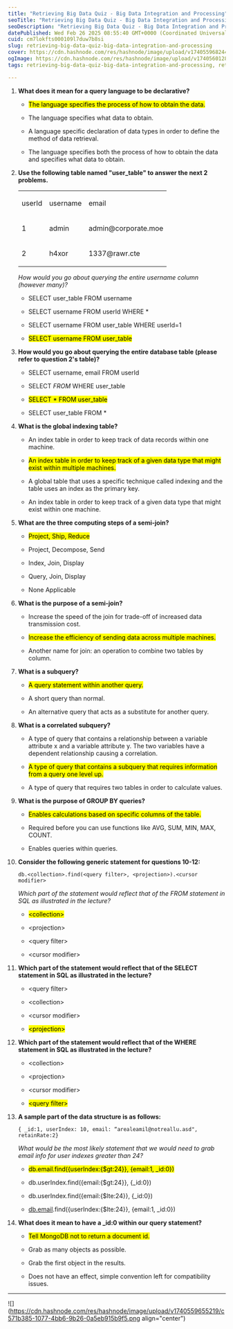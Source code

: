 ```yaml
---
title: "Retrieving Big Data Quiz - Big Data Integration and Processing"
seoTitle: "Retrieving Big Data Quiz - Big Data Integration and Processing"
seoDescription: "Retrieving Big Data Quiz - Big Data Integration and Processing"
datePublished: Wed Feb 26 2025 08:55:40 GMT+0000 (Coordinated Universal Time)
cuid: cm7lokfts000109l7duw7b8si
slug: retrieving-big-data-quiz-big-data-integration-and-processing
cover: https://cdn.hashnode.com/res/hashnode/image/upload/v1740559682448/b157618e-6846-4b93-8e8c-816d5f3ad196.png
ogImage: https://cdn.hashnode.com/res/hashnode/image/upload/v1740560128306/8ba34f74-332f-410c-8efe-79f32cc745b0.png
tags: retrieving-big-data-quiz-big-data-integration-and-processing, retrieving-big-data-quiz, big-data-integration-and-processing

---
```


1. **What does it mean for a query language to be declarative?**
    
    * <mark>The language specifies the process of how to obtain the data.</mark>
        
    * The language specifies what data to obtain.
        
    * A language specific declaration of data types in order to define the method of data retrieval.
        
    * The language specifies both the process of how to obtain the data and specifies what data to obtain.
        
2. **Use the following table named "user\_table" to answer the next 2 problems.**
    
    <table><tbody><tr><td colspan="1" rowspan="1"><p>userId</p></td><td colspan="1" rowspan="1"><p>username</p></td><td colspan="1" rowspan="1"><p>email</p></td></tr><tr><td colspan="1" rowspan="1"><p>1</p></td><td colspan="1" rowspan="1"><p>admin</p></td><td colspan="1" rowspan="1"><p>admin@corporate.moe</p></td></tr><tr><td colspan="1" rowspan="1"><p>2</p></td><td colspan="1" rowspan="1"><p>h4xor</p></td><td colspan="1" rowspan="1"><p>1337@rawr.cte</p></td></tr></tbody></table>
    
    *How would you go about querying the entire username column (however many)?*
    
    * SELECT user\_table FROM username
        
    * SELECT username FROM userId WHERE \*
        
    * SELECT username FROM user\_table WHERE userId=1
        
    * <mark>SELECT username FROM user_table</mark>
        
3. **How would you go about querying the entire database table (please refer to question 2's table)?**
    
    * SELECT username, email FROM userId
        
    * SELECT *FROM* WHERE user\_table
        
    * <mark>SELECT * FROM user_table</mark>
        
    * SELECT user\_table FROM \*
        
4. **What is the global indexing table?**
    
    * An index table in order to keep track of data records within one machine.
        
    * <mark>An index table in order to keep track of a given data type that might exist within multiple machines.</mark>
        
    * A global table that uses a specific technique called indexing and the table uses an index as the primary key.
        
    * An index table in order to keep track of a given data type that might exist within one machine.
        
5. **What are the three computing steps of a semi-join?**
    
    * <mark>Project, Ship, Reduce</mark>
        
    * Project, Decompose, Send
        
    * Index, Join, Display
        
    * Query, Join, Display
        
    * None Applicable
        
6. **What is the purpose of a semi-join?**
    
    * Increase the speed of the join for trade-off of increased data transmission cost.
        
    * <mark>Increase the efficiency of sending data across multiple machines.</mark>
        
    * Another name for join: an operation to combine two tables by column.
        
7. **What is a subquery?**
    
    * <mark>A query statement within another query.</mark>
        
    * A short query than normal.
        
    * An alternative query that acts as a substitute for another query.
        
8. **What is a correlated subquery?**
    
    * A type of query that contains a relationship between a variable attribute x and a variable attribute y. The two variables have a dependent relationship causing a correlation.
        
    * <mark>A type of query that contains a subquery that requires information from a query one level up.</mark>
        
    * A type of query that requires two tables in order to calculate values.
        
9. **What is the purpose of GROUP BY queries?**
    
    * <mark>Enables calculations based on specific columns of the table.</mark>
        
    * Required before you can use functions like AVG, SUM, MIN, MAX, COUNT.
        
    * Enables queries within queries.
        
10. **Consider the following generic statement for questions 10-12:**
    
    `db.<collection>.find(<query filter>, <projection>).<cursor modifier>`
    
    *Which part of the statement would reflect that of the FROM statement in SQL as illustrated in the lecture?*
    
    * <mark>&lt;collection&gt;</mark>
        
    * &lt;projection&gt;
        
    * &lt;query filter&gt;
        
    * &lt;cursor modifier&gt;
        
11. **Which part of the statement would reflect that of the SELECT statement in SQL as illustrated in the lecture?**
    
    * &lt;query filter&gt;
        
    * &lt;collection&gt;
        
    * &lt;cursor modifier&gt;
        
    * <mark>&lt;projection&gt;</mark>
        
12. **Which part of the statement would reflect that of the WHERE statement in SQL as illustrated in the lecture?**
    
    * &lt;collection&gt;
        
    * &lt;projection&gt;
        
    * &lt;cursor modifier&gt;
        
    * <mark>&lt;query filter&gt;</mark>
        
13. **A sample part of the data structure is as follows:**
    
    `{ _id:1, userIndex: 10, email: “arealeamil@notreallu.asd", retainRate:2}`
    
    *What would be the most likely statement that we would need to grab email info for user indexes greater than 24?*
    
    * <mark>db.email.find({userIndex:{$gt:24}}, {email:1, _id:0})</mark>
        
    * db.userIndex.find({email:{$gt:24}}, {\_id:0})
        
    * db.userIndex.find({email:{$lte:24}}, {\_id:0})
        
    * [db.email](http://db.email).find({userIndex:{$lte:24}}, {email:1, \_id:0})
        
14. **What does it mean to have a \_id:0 within our query statement?**
    
    * <mark>Tell MongoDB not to return a document id.</mark>
        
    * Grab as many objects as possible.
        
    * Grab the first object in the results.
        
    * Does not have an effect, simple convention left for compatibility issues.
        

---

![](https://cdn.hashnode.com/res/hashnode/image/upload/v1740559655219/c571b385-1077-4bb6-9b26-0a5eb915b9f5.png align="center")